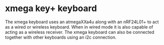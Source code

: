 # xmega key+ keyboard

The xmega keyboard uses an atmegaXXa4u along with an nRF24L01+ to act as a
wired or wireless keyboard. When in wired mode it is also capable of acting
as a wireless receiver. The xmega keyboard can also be connected
together with other keyboards using an i2c connection.


